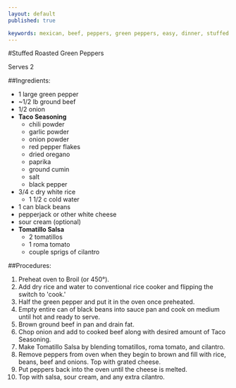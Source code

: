 ```yaml
---
layout: default
published: true

keywords: mexican, beef, peppers, green peppers, easy, dinner, stuffed
---
```


#Stuffed Roasted Green Peppers

Serves 2
	
##Ingredients:

- 1 large green pepper
- ~1/2 lb ground beef
- 1/2 onion
- **Taco Seasoning**
	- chili powder
	- garlic powder
	- onion powder
	- red pepper flakes
	- dried oregano
	- paprika
	- ground cumin
	- salt
	- black pepper
- 3/4 c dry white rice
	- 1 1/2 c cold water
- 1 can black beans
- pepperjack or other white cheese
- sour cream (optional)
- **Tomatillo Salsa**
	- 2 tomatillos 
	- 1 roma tomato 
	- couple sprigs of cilantro
	
	
##Procedures:

1. Preheat oven to Broil (or 450°).
2. Add dry rice and water to conventional rice cooker and flipping the switch to 'cook.'
3. Half the green pepper and put it in the oven once preheated.
4. Empty entire can of black beans into sauce pan and cook on medium until hot and ready to serve.
5. Brown ground beef in pan and drain fat.
6. Chop onion and add to cooked beef along with desired amount of Taco Seasoning. 
7. Make Tomatillo Salsa by blending tomatillos, roma tomato, and cilantro.
8. Remove peppers from oven when they begin to brown and fill with rice, beans, beef and onions. Top with grated cheese.
9. Put peppers back into the oven until the cheese is melted.
10. Top with salsa, sour cream, and any extra cilantro.